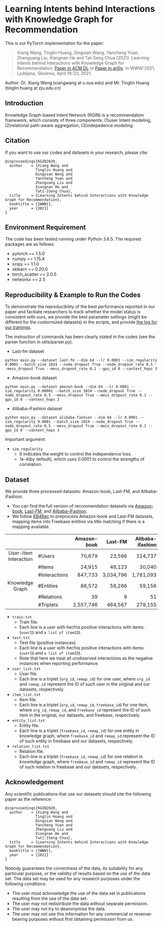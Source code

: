 # Learning Intents behind Interactions with Knowledge Graph for Recommendation

This is our PyTorch implementation for the paper:

> Xiang Wang, Tinglin Huang, Dingxian Wang, Yancheng Yuan, Zhenguang Liu, Xiangnan He and Tat-Seng Chua (2021). Learning Intents behind Interactions with Knowledge Graph for Recommendation. [Paper in ACM DL](https://dl.acm.org/authorize.cfm?key=N688414) or [Paper in arXiv](https://arxiv.org/abs/1905.07854). In WWW'2021, Ljubljana, Slovenia, April 19-23, 2021.

Author: Dr. Xiang Wang (xiangwang at u.nus.edu) and Mr. Tinglin Huang (tinglin.huang at zju.edu.cn)

## Introduction

Knowledge Graph-based Intent Network (KGIN) is a recommendation framework, which consists of three components: (1)user Intent modeling, (2)relational path-aware aggregation, (3)indepedence modeling.

## Citation 

If you want to use our codes and datasets in your research, please cite:

```
@inproceedings{KGIN2020,
  author    = {Xiang Wang and
              Tinglin Huang and 
              Dingxian Wang and
              Yancheng Yuan and
              Zhenguang Liu and
              Xiangnan He and
              Tat{-}Seng Chua},
  title     = {Learning Intents behind Interactions with Knowledge Graph for Recommendation},
  booktitle = {{WWW}},
  year      = {2021}
}
```

## Environment Requirement

The code has been tested running under Python 3.6.5. The required packages are as follows:

- pytorch == 1.5.0
- numpy == 1.15.4
- scipy == 1.1.0
- sklearn == 0.20.0
- torch_scatter == 2.0.5
- networkx == 2.5

## Reproducibility & Example to Run the Codes

To demonstrate the reproducibility of the best performance reported in our paper and faciliate researchers to track whether the model status is consistent with ours, we provide the best parameter settings (might be different for the custormized datasets) in the scripts, and provide [the log for our trainings](https://github.com/huangtinglin/Knowledge_Graph_based_Intent_Network/tree/main/training_log).

The instruction of commands has been clearly stated in the codes (see the parser function in utils/parser.py). 

- Last-fm dataset

```
python main.py --dataset last-fm --dim 64 --lr 0.0001 --sim_regularity 0.0001 --batch_size 1024 --node_dropout True --node_dropout_rate 0.5 --mess_dropout True --mess_dropout_rate 0.1 --gpu_id 0 --context_hops 3
```

- Amazon-book dataset

```
python main.py --dataset amazon-book --dim 64 --lr 0.0001 --sim_regularity 0.00001 --batch_size 1024 --node_dropout True --node_dropout_rate 0.5 --mess_dropout True --mess_dropout_rate 0.1 --gpu_id 0 --context_hops 3
```

- Alibaba-iFashion dataset

```
python main.py --dataset alibaba-fashion --dim 64 --lr 0.0001 --sim_regularity 0.0001 --batch_size 1024 --node_dropout True --node_dropout_rate 0.5 --mess_dropout True --mess_dropout_rate 0.1 --gpu_id 0 --context_hops 3
```

Important argument:

- `sim_regularity`
  - It indicates the weight to control the independence loss.
  - 1e-4(by default), which uses 0.0001 to control the strengths of  correlation. 

## Dataset

We provide three processed datasets: Amazon-book, Last-FM, and Alibaba-iFashion.

- You can find the full version of recommendation datasets via [Amazon-book](http://jmcauley.ucsd.edu/data/amazon), [Last-FM](http://www.cp.jku.at/datasets/LFM-1b/), and [Alibaba-iFashion](https://github.com/wenyuer/POG).
- We follow [KB4Rec](https://github.com/RUCDM/KB4Rec) to preprocess Amazon-book and Last-FM datasets, mapping items into Freebase entities via title matching if there is a mapping available.

|                       |               | Amazon-book |   Last-FM | Alibaba-ifashion |
| :-------------------: | :------------ | ----------: | --------: | ---------------: |
| User-Item Interaction | #Users        |      70,679 |    23,566 |          114,737 |
|                       | #Items        |      24,915 |    48,123 |           30,040 |
|                       | #Interactions |     847,733 | 3,034,796 |        1,781,093 |
|    Knowledge Graph    | #Entities     |      88,572 |    58,266 |           59,156 |
|                       | #Relations    |          39 |         9 |               51 |
|                       | #Triplets     |   2,557,746 |   464,567 |          279,155 |

- `train.txt`
  - Train file.
  - Each line is a user with her/his positive interactions with items: (`userID` and `a list of itemID`).
- `test.txt`
  - Test file (positive instances).
  - Each line is a user with her/his positive interactions with items: (`userID` and `a list of itemID`).
  - Note that here we treat all unobserved interactions as the negative instances when reporting performance.
- `user_list.txt`
  - User file.
  - Each line is a triplet (`org_id`, `remap_id`) for one user, where `org_id` and `remap_id` represent the ID of such user in the original and our datasets, respectively.
- `item_list.txt`
  - Item file.
  - Each line is a triplet (`org_id`, `remap_id`, `freebase_id`) for one item, where `org_id`, `remap_id`, and `freebase_id` represent the ID of such item in the original, our datasets, and freebase, respectively.
- `entity_list.txt`
  - Entity file.
  - Each line is a triplet (`freebase_id`, `remap_id`) for one entity in knowledge graph, where `freebase_id` and `remap_id` represent the ID of such entity in freebase and our datasets, respectively.
- `relation_list.txt`
  - Relation file.
  - Each line is a triplet (`freebase_id`, `remap_id`) for one relation in knowledge graph, where `freebase_id` and `remap_id` represent the ID of such relation in freebase and our datasets, respectively.

## Acknowledgement

Any scientific publications that use our datasets should cite the following paper as the reference:

```
@inproceedings{KGIN2020,
  author    = {Xiang Wang and
              Tinglin Huang and 
              Dingxian Wang and
              Yancheng Yuan and
              Zhenguang Liu and
              Xiangnan He and
              Tat{-}Seng Chua},
  title     = {Learning Intents behind Interactions with Knowledge Graph for Recommendation},
  booktitle = {{WWW}},
  year      = {2021}
}
```

Nobody guarantees the correctness of the data, its suitability for any particular purpose, or the validity of results based on the use of the data set. The data set may be used for any research purposes under the following conditions:

- The user must acknowledge the use of the data set in publications resulting from the use of the data set.
- The user may not redistribute the data without separate permission.
- The user may not try to deanonymise the data.
- The user may not use this information for any commercial or revenue-bearing purposes without first obtaining permission from us.